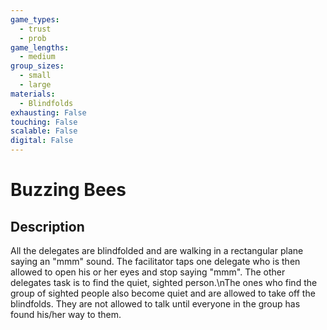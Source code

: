 ```yaml
---
game_types:
  - trust
  - prob
game_lengths:
  - medium
group_sizes:
  - small
  - large
materials:
  - Blindfolds
exhausting: False
touching: False
scalable: False
digital: False
---
```

# Buzzing Bees

## Description
All the delegates are blindfolded and are walking in a rectangular plane saying an "mmm" sound. The facilitator taps one delegate who is then allowed to open his or her eyes and stop saying "mmm". The other delegates task is to find the quiet, sighted person.\nThe ones who find the group of sighted people also become quiet and are allowed to take off the blindfolds. They are not allowed to talk until everyone in the group has found his/her way to them.
